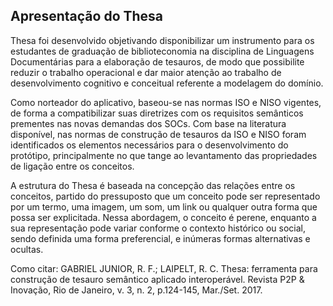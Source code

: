 <h2>Apresentação do Thesa</h2>
Thesa foi desenvolvido objetivando disponibilizar um instrumento para os estudantes de graduação de biblioteconomia na disciplina de Linguagens Documentárias para a elaboração de tesauros, de modo que possibilite reduzir o trabalho operacional e dar maior atenção ao trabalho de desenvolvimento cognitivo e conceitual referente a modelagem do domínio.

Como norteador do aplicativo, baseou-se nas normas ISO e NISO vigentes, de forma a compatibilizar suas diretrizes com os requisitos semânticos prementes nas novas demandas dos SOCs. Com base na literatura disponível, nas normas de construção de tesauros da ISO e NISO foram identificados os elementos necessários para o desenvolvimento do protótipo, principalmente no que tange ao levantamento das propriedades de ligação entre os conceitos.

A estrutura do Thesa é baseada na concepção das relações entre os conceitos, partido do pressuposto que um conceito pode ser representado por um termo, uma imagem, um som, um link ou qualquer outra forma que possa ser explicitada. Nessa abordagem, o conceito é perene, enquanto a sua representação pode variar conforme o contexto histórico ou social, sendo definida uma forma preferencial, e inúmeras formas alternativas e ocultas.

Como citar: GABRIEL JUNIOR, R. F.; LAIPELT, R. C. Thesa: ferramenta para construção de tesauro semântico aplicado interoperável. Revista P2P & Inovação, Rio de Janeiro, v. 3, n. 2, p.124-145, Mar./Set. 2017.